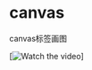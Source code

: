 # canvas
canvas标签画图







[![Watch the video](https://raw.github.com/GabLeRoux/WebMole/master/ressources/WebMole_Youtube_Video.png)]

